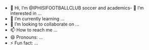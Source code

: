 - 👋 Hi, I’m @IPHISIFOOTBALLCLUB
soccer and academics- 👀 I’m interested in ...
- 🌱 I’m currently learning ...
- 💞️ I’m looking to collaborate on ...
- 📫 How to reach me ...
- 😄 Pronouns: ...
- ⚡ Fun fact: ...

<!---
IPHISIFOOTBALLCLUB/IPHISIFOOTBALLCLUB is a ✨ special ✨ repository because its `README.md` (this file) appears on your GitHub profile.
You can click the Preview link to take a look at your changes.
--->
